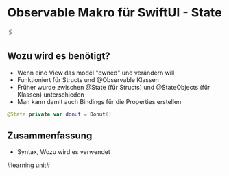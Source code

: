# Observable Makro für SwiftUI - State
🖇️

## Wozu wird es benötigt?

- Wenn eine View das model "owned" und verändern will
- Funktioniert für Structs und @Observable Klassen
- Früher wurde zwischen @State (für Structs) und @StateObjects (für Klassen) unterschieden
- Man kann damit auch Bindings für die Properties erstellen

```swift
@State private var donut = Donut()
```

## Zusammenfassung
- Syntax, Wozu wird es verwendet

#learning unit#